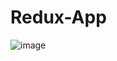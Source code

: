 # Redux-App

![image](https://github.com/minJUu-kiM/School_React/assets/139558843/75cf6512-e189-4e1d-9784-a8f0fff29f8c)
